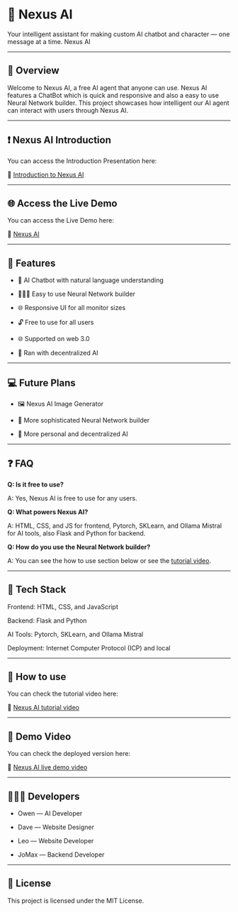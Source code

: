 # 🧠 Nexus AI

Your intelligent assistant for making custom AI chatbot and character — one message at a time. Nexus AI 

---

## 📱 Overview

Welcome to Nexus AI, a free AI agent that anyone can use. Nexus AI features a ChatBot which is quick and responsive and also a easy to use Neural Network builder. This project showcases how intelligent our AI agent can interact with users through Nexus AI.

---

## ❗ Nexus AI Introduction

You can access the Introduction Presentation here:

🔗 [Introduction to Nexus AI](https://drive.google.com/file/d/15VX4U0Ab3zrX80sNkZdLg6MwdMerfv7-/view?usp=sharing)

---

## 🌐 Access the Live Demo

You can access the Live Demo here:

🔗 [Nexus AI](https://lp3jy-yqaaa-aaaai-q3xqa-cai.icp0.io/)

---

## 🚀 Features

- 🤖 AI Chatbot with natural language understanding

- 🧑🏻‍💻 Easy to use Neural Network builder

- 🌐 Responsive UI for all monitor sizes

- 🔓 Free to use for all users

- 🌐 Supported on web 3.0

- 🤖 Ran with decentralized AI

---

## 💻 Future Plans

- 🖼️ Nexus AI Image Generator

- 🔨 More sophisticated Neural Network builder

- 🌻 More personal and decentralized AI

---

## ❓ FAQ

**Q: Is it free to use?**

A: Yes, Nexus AI is free to use for any users.

**Q: What powers Nexus AI?**

A: HTML, CSS, and JS for frontend, Pytorch, SKLearn, and Ollama Mistral for AI tools, also Flask and Python for backend.

**Q: How do you use the Neural Network builder?**

A: You can see the how to use section below or see the [tutorial video](url.com).

---

## 🤖 Tech Stack

Frontend: HTML, CSS, and JavaScript

Backend: Flask and Python

AI Tools: Pytorch, SKLearn, and Ollama Mistral

Deployment: Internet Computer Protocol (ICP) and local

---

## 🤔 How to use

You can check the tutorial video here:

🔗 [Nexus AI tutorial video](https://youtu.be/oazxrj4yOfY?si=KYUMx6zDDDjjBWLN)

---

## 🔴 Demo Video

You can check the deployed version here:

🔗 [Nexus AI live demo video](https://youtu.be/7EkBTHwwPp8?si=pLQkmJvnYSrcpj2y)

---

## 👷🏻‍♂️ Developers

- Owen — AI Developer

- Dave — Website Designer

- Leo — Website Developer

- JoMax — Backend Developer

---

## 🔧 License

This project is licensed under the MIT License.
